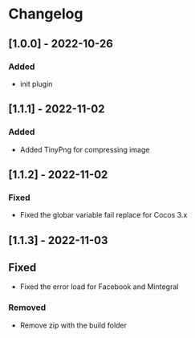 # Changelog

## [1.0.0] - 2022-10-26

### Added

- init plugin

## [1.1.1] - 2022-11-02

### Added

- Added TinyPng for compressing image

## [1.1.2] - 2022-11-02

### Fixed

- Fixed the globar variable fail replace for Cocos 3.x

## [1.1.3] - 2022-11-03

## Fixed

- Fixed the error load for Facebook and Mintegral

### Removed

- Remove zip with the build folder